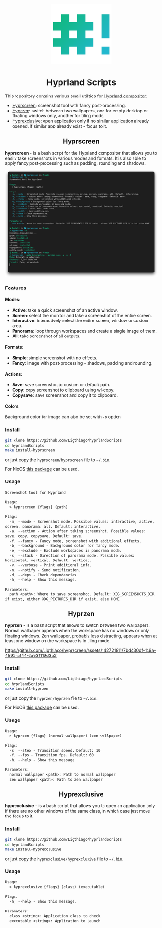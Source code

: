 <div align="center">
  <img src=assets/shebang.png height=200>
  <h1> Hyprland Scripts </h1>
</div>

This repository contains various small utilities for [Hyprland compositor](https://github.com/hyprwm/Hyprland):
  - [Hyprscreen](#hyprscreen): screenshot tool with fancy post-processing.
  - [Hyprzen](#hyprzen): switch between two wallpapers, one for empty desktop or floating windows only, another for tiling mode.
  - [Hyprexclusive](#hyprexclusive): open application only if no similar application already opened. If similar app already exist - focus to it.

<div align="center">
    <div id='hyprscreen'></div>
    <h2> Hyprscreen </h2> 
</div>

**hyprscreen** - is a bash script for the Hyprland compositor that allows you to easily take screenshots in various modes and formats. It is also able to apply fancy post-processing such as padding, rounding and shadows.

![](./assets/fancy.png)

### Features

#### Modes:

  - **Active**: take a quick screenshot of an active window.
  - **Screen**: select the monitor and take a screenshot of the entire screen.
  - **Interactive**: interactively select the entire screen, window or custom area.
  - **Panorama**: loop through workspaces and create a single image of them.
  - **All**: take screenshot of all outputs.

#### Formats:
  - **Simple**: simple screenshot with no effects.
  - **Fancy**: image with post-processing - shadows, padding and rounding.

#### Actions:
  - **Save**: save screenshot to custom or default path.
  - **Copy**: copy screenshot to clipboard using wl-copy.
  - **Copysave**: save screenshot and copy it to clipboard.

#### Colors

Background color for image can also be set with `-b` option

### Install

```sh
git clone https://github.com/Ligthiago/hyprlandScripts
cd hyprlandScripts
make install-hyprscreen
```
or just copy the `hyprscreen/hyprscreen` file to `~/.bin`.

For NixOS [this package](https://github.com/Ligthiago/novaFlake/blob/main/packages/hyprscreen/default.nix) can be used.

### Usage

```
Screenshot tool for Hyprland

Usage:
  > hyprscreen {flags} (path)

Flags:
  -m, --mode - Screenshot mode. Possible values: interactive, active, screen, panorama, all. Default: interactive.
  -a, --action - Action after taking screenshot. Possible values: save, copy, copysave. Default: save.
  -f, --fancy - Fancy mode, screenshot with additional effects.
  -b, --background - Background color for fancy mode.
  -e, --exclude - Exclude workspaces in panorama mode.
  -s, --stack - Direction of panorama mode. Possible values: horizontal, vertical. Default: vertical.
  -v, --verbose - Print additional info.
  -n, --notify - Send notification.
  -d, --deps - Check dependencies.
  -h, --help - Show this message.

Parameters:
  path <path>: Where to save screenshot. Default: XDG_SCREENSHOTS_DIR if exist, either XDG_PICTURES_DIR if exist, else HOME
```

<div align="center">
    <div id='hyprzen'></div>
    <h2> Hyprzen </h2> 
</div>

**hyprzen** - is a bash script that allows to switch between two wallpapers. Normal wallpaper appears when the workspace has no windows or only floating windows. Zen wallpaper, probably less distracting, appears when at least one window on the workspace is in tiling mode.

https://github.com/Ligthiago/hyprscreen/assets/142721811/7bd430df-1c9a-4592-af44-2a531119d3a2

### Install

```sh
git clone https://github.com/Ligthiago/hyprlandScripts
cd hyprlandScripts
make install-hyprzen
```
or just copy the `hyprzen/hyprzen` file to `~/.bin`.

For NixOS [this package](https://github.com/Ligthiago/novaFlake/blob/main/packages/hyprzen/default.nix) can be used.

### Usage 

```
Usage:
  > hyprzen {flags} (normal wallpaper) (zen wallpaper)

Flags:
  -s, --step - Transition speed. Default: 10
  -f, --fps - Transition fps. Default: 60
  -h, --help - Show this message

Parameters:
  normal wallpaper <path>: Path to normal wallpaper
  zen wallpaper <path>: Path to zen wallpaper
```

<div align="center">
    <div id='hyprexclusive'></div>
    <h2> Hyprexclusive </h2> 
</div>

**hyprexclusive** - is a bash script that allows you to open an application only if there are no other windows of the same class, in which case just move the focus to it.

### Install

```sh
git clone https://github.com/Ligthiago/hyprlandScripts
cd hyprlandScripts
make install-hyprexclusive
```
or just copy the `hyprexclusive/hyprexclusive` file to `~/.bin`.

<!-- For NixOS [this package](https://github.com/Ligthiago/novaFlake/blob/main/packages/hyprzen/default.nix) can be used. -->

### Usage

```
Usage:
  > hyprexclusive {flags} (class) (executable)

Flags:
  -h, --help - Show this message.

Parameters:
  class <string>: Application class to check
  executable <string>: Application to launch
```
